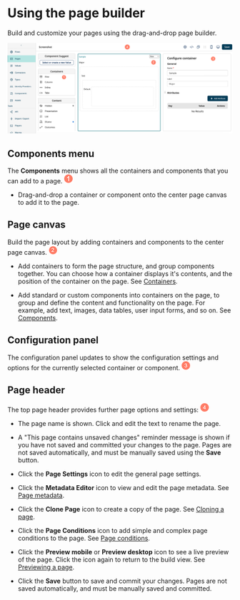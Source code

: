 # Using the page builder

<head>
  <meta name="guidename" content="Flow"/>
  <meta name="context" content="GUID-eafc591c-11b8-4924-835f-beff9aecd8c5"/>
</head>


Build and customize your pages using the drag-and-drop page builder.

![Build and customize your pages using the drag-and-drop page builder](../Images/img-flo-pagebuilder_b53af0dc-7c15-4d41-a2db-d092a2e84d59.png)

## Components menu

The **Components** menu shows all the containers and components that you can add to a page. ![Step 1](../Images/img-flo-Step1_ed936f88-97de-4cc1-98ac-9f351a84a1bb.png)

-   Drag-and-drop a container or component onto the center page canvas to add it to the page.


## Page canvas

Build the page layout by adding containers and components to the center page canvas. ![Step 2](../Images/img-flo-Step2_c61b5577-5d61-4de6-9cfd-7eb5f4587ce0.png)

-   Add containers to form the page structure, and group components together. You can choose how a container displays it's contents, and the position of the container on the page. See [Containers](/docs/Atomsphere/Flow/topics/flo-pages-containers_02e019ea-6ec7-4468-a045-f5231cd773d6.md).

-   Add standard or custom components into containers on the page, to group and define the content and functionality on the page. For example, add text, images, data tables, user input forms, and so on. See [Components](/docs/Atomsphere/Flow/topics/flo-pages-components_75563266-7597-4963-b9dd-7a5b3f771190.md).


## Configuration panel

The configuration panel updates to show the configuration settings and options for the currently selected container or component. ![Step 3](../Images/img-flo-Step3_80c92964-4950-401a-b366-9af635fc20e7.png)

## Page header

The top page header provides further page options and settings: ![Step 4](../Images/img-flo-Step4_a9fc9306-20bb-4f06-b6c7-616c9df561cb.png)

-   The page name is shown. Click and edit the text to rename the page.

-   A "This page contains unsaved changes" reminder message is shown if you have not saved and committed your changes to the page. Pages are not saved automatically, and must be manually saved using the **Save** button.

-   Click the **Page Settings** icon to edit the general page settings.

-   Click the **Metadata Editor** icon to view and edit the page metadata. See [Page metadata](/docs/Atomsphere/Flow/topics/flo-pages-metadata_b7831eda-f57e-48d1-8214-b2a52524b8f0.md).

-   Click the **Clone Page** icon to create a copy of the page. See [Cloning a page](/docs/Atomsphere/Flow/topics/flo-pages-cloning_8562c35c-439b-4955-854f-00d6620083df.md).

-   Click the **Page Conditions** icon to add simple and complex page conditions to the page. See [Page conditions](/docs/Atomsphere/Flow/topics/flo-pages-conditions_43017e47-4274-40c5-b687-deaa3e445f23.md).

-   Click the **Preview mobile** or **Preview desktop** icon to see a live preview of the page. Click the icon again to return to the build view. See [Previewing a page](/docs/Atomsphere/Flow/topics/flo-pages-previewing_7d23016c-11e5-4a45-a949-c29db9372737.md).

-   Click the **Save** button to save and commit your changes. Pages are not saved automatically, and must be manually saved and committed.